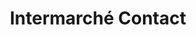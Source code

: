---
title: "Intermarché Contact"
url: /sollieres-sardieres/intermarche-contact/
shop: Lebensmittel
---